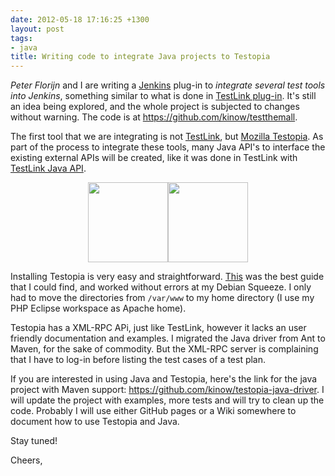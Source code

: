 ```yaml
---
date: 2012-05-18 17:16:25 +1300
layout: post
tags:
- java
title: Writing code to integrate Java projects to Testopia
---
```


<em>Peter Florijn</em> and I are writing a <a href="http://www.jenkins-ci.org" title="Jenkins CI">Jenkins</a> plug-in to <em>integrate several test tools into Jenkins</em>, something similar to what is done in <a href="https://wiki.jenkins-ci.org/display/JENKINS/TestLink+Plugin" title="Jenkins TestLink Plug-in">TestLink plug-in</a>. It's still an idea being explored, and the whole project is subjected to changes without warning. The code is at <a href="https://github.com/kinow/testthemall" title="https://github.com/kinow/testthemall">https://github.com/kinow/testthemall</a>.

The first tool that we are integrating is not <a href="http://www.teamst.org" title="TestLink">TestLink</a>, but <a href="http://www.mozilla.org/projects/testopia/" title="Mozilla Testopia">Mozilla Testopia</a>. As part of the process to integrate these tools, many Java API's to interface the existing external APIs will be created, like it was done in TestLink with <a href="https://sourceforge.net/projects/testlinkjavaapi/" title="TestLink Java API">TestLink Java API</a>.

<p style="text-align: center"><img src="{{ assets.Jenkins1_300_224 }}" alt="" title="Jenkins CI" height="128" class="aligncenter size-medium wp-image-978" /><img src="{{assets.testopia_128_128}}" alt="" title="Testopia" width="128" height="128" class="aligncenter size-full wp-image-979" /></p>

Installing Testopia is very easy and straightforward. <a href="http://blog.marcweigand.de/2011/02/20/how-to-setup-bugzilla-with-testopia-on-a-new-debian-squeeze-60/" title="http://blog.marcweigand.de/2011/02/20/how-to-setup-bugzilla-with-testopia-on-a-new-debian-squeeze-60/">This</a> was the best guide that I could find, and worked without errors at my Debian Squeeze. I only had to move the directories from <code>/var/www</code> to my home directory (I use my PHP Eclipse workspace as Apache home).

Testopia has a XML-RPC APi, just like TestLink, however it lacks an user friendly documentation and examples. I migrated the Java driver from Ant to Maven, for the sake of commodity. But the XML-RPC server is complaining that I have to log-in before listing the test cases of a test plan.

If you are interested in using Java and Testopia, here's the link for the java project with Maven support: <a href="https://github.com/kinow/testopia-java-driver" title="https://github.com/kinow/testopia-java-driver">https://github.com/kinow/testopia-java-driver</a>. I will update the project with examples, more tests and will try to clean up the code. Probably I will use either GitHub pages or a Wiki somewhere to document how to use Testopia and Java. 

Stay tuned!

Cheers,
